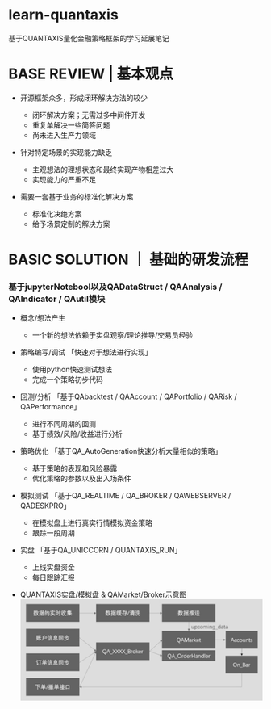 # learn-quantaxis

基于QUANTAXIS量化金融策略框架的学习延展笔记


# BASE REVIEW | 基本观点

- 开源框架众多，形成闭环解决方法的较少
    - 闭环解决方案；无需过多中间件开发
    - 重复单解决一些简答问题
    - 尚未进入生产力领域
    
- 针对特定场景的实现能力缺乏
    - 主观想法的理想状态和最终实现产物相差过大
    - 实现能力的严重不足
    
- 需要一套基于业务的标准化解决方案
    - 标准化决绝方案
    - 给予场景定制的解决方案


# BASIC SOLUTION ｜ 基础的研发流程
### 基于jupyterNotebool以及QADataStruct / QAAnalysis / QAIndicator / QAutil模块

- 概念/想法产生
    - 一个新的想法依赖于实盘观察/理论推导/交易员经验
    
- 策略编写/调试 「快速对于想法进行实现」
    - 使用python快速测试想法
    - 完成一个策略初步代码
 
- 回测/分析 「基于QAbacktest / QAAccount / QAPortfolio / QARisk / QAPerformance」
    - 进行不同周期的回测 
    - 基于绩效/风险/收益进行分析
    
- 策略优化 「基于QA_AutoGeneration快速分析大量相似的策略」
    - 基于策略的表现和风险暴露
    - 优化策略的参数以及出入场条件
    
- 模拟测试 「基于QA_REALTIME / QA_BROKER / QAWEBSERVER / QADESKPRO」
    - 在模拟盘上进行真实行情模拟资金策略
    - 跟踪一段周期
    
- 实盘 「基于QA_UNICCORN / QUANTAXIS_RUN」
    - 上线实盘资金
    - 每日跟踪汇报
    
    
- QUANTAXIS实盘/模拟盘 & QAMarket/Broker示意图
![image](https://github.com/rayhlw/learn-quantaxis/blob/master/image/QAMarket:Broker示意图.png)



























